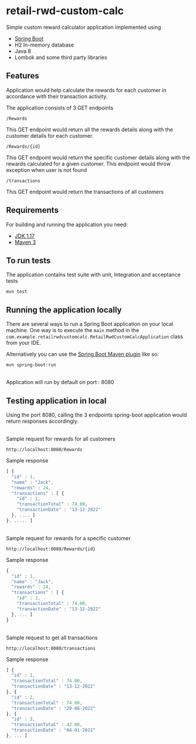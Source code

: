<h1> retail-rwd-custom-calc</h1>

Simple custom reward calculator application implemented using 
- [Spring Boot](http://projects.spring.io/spring-boot/)
- H2 In-memory database 
- Java 8 
- Lombok and some third party libraries

## Features
Application would help calculate the rewards for each customer in accordance with their transaction activity.

The application consists of 3 GET endpoints 

~~~~
/Rewards
~~~~
This GET endpoint would return all the rewards details along with the customer details for each customer.
~~~~
/Rewards/{id}
~~~~
This GET endpoint would return the specific customer details along with the rewards calculated for a given customer.
This endpoint would throw exception when user is not found
~~~~
/transactions
~~~~
This GET endpoint would return the transactions of all customers


## Requirements

For building and running the application you need:

- [JDK 1.17](http://www.oracle.com/technetwork/java/javase/downloads/jdk8-downloads-2133151.html)
- [Maven 3](https://maven.apache.org)

## To run tests
The application contains test suite with unit, Integration and acceptance tests
~~~~
mvn test
~~~~

## Running the application locally

There are several ways to run a Spring Boot application on your local machine. One way is to execute the `main` method in the `com.example.retailrwdcustomcalc.RetailRwdCustomCalcApplication` class from your IDE.

Alternatively you can use the [Spring Boot Maven plugin](https://docs.spring.io/spring-boot/docs/current/reference/html/build-tool-plugins-maven-plugin.html) like so:

```shell
mvn spring-boot:run
```
<br>Application will run by default on port : 8080

## Testing application in local
Using the port 8080, calling the 3 endpoints spring-boot application would return responses accordingly.

<br>Sample request for rewards for all customers
~~~~
http://localhost:8080/Rewards
~~~~
Sample response
```javascript
[ {
  "id" : 1,
  "name" : "Jack",
  "rewards" : 24,
  "transactions" : [ {
    "id" : 1,
    "transactionTotal" : 74.00,
    "transactionDate" : "13-12-2022"
  }, .... ]
}, ..... ]
```

<br>Sample request for rewards for a specific customer
~~~~
http://localhost:8080/Rewards/{id}
~~~~

Sample response 
```javascript
{
  "id" : 1,
  "name" : "Jack",
  "rewards" : 24,
  "transactions" : [ {
    "id" : 1,
    "transactionTotal" : 74.00,
    "transactionDate" : "13-12-2022"
  }, ... ]
}
```
<br>Sample request to get all transactions
~~~~
http://localhost:8080/transactions
~~~~
Sample response
```javascript
[ {
  "id" : 1,
  "transactionTotal" : 74.00,
  "transactionDate" : "13-12-2022"
}, {
  "id" : 2,
  "transactionTotal" : 74.00,
  "transactionDate" : "20-08-2022"
}, {
  "id" : 3,
  "transactionTotal" : 42.00,
  "transactionDate" : "04-01-2022"
}, ... ]
```

